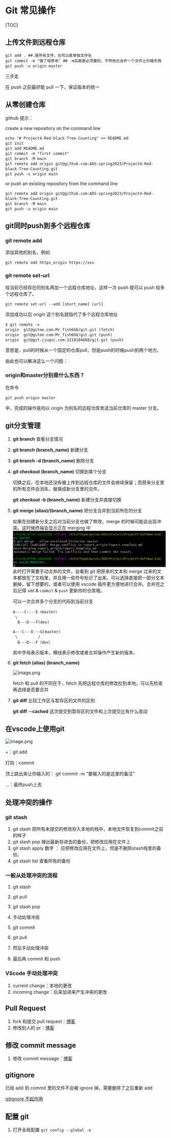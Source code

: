# Git 常见操作

[TOC]

## 上传文件到远程仓库

```
git add . ##.是所有文件，也可以是单独文件名
git commit -m "做了啥修改" ## -m后面是必须要的，不然他也会开一个文件让你输东西
git push -u origin master
```

三步走

在 push 之前最好能 pull 一下，保证版本的统一

## 从零创建仓库

github 提示：

create a new repository on the command line

```shell
echo "# Project4-Red-black-Tree-Counting" >> README.md
git init
git add README.md
git commit -m "first commit"
git branch -M main
git remote add origin git@github.com:ADS-spring2023/Project4-Red-black-Tree-Counting.git
git push -u origin main
```

or push an existing repository from the command line

```shell
git remote add origin git@github.com:ADS-spring2023/Project4-Red-black-Tree-Counting.git
git branch -M main
git push -u origin main
```

## git同时push到多个远程仓库

### git remote add

添加其他的别名，例如

```shell
git remote add https_origin https://xxx
```

### git remote set-url

给当前已经存在的别名再加一个远程仓库地址，这样一次 push 就可以 push 给多个远程仓库了。

```
git remote set-url --add [short_name] [url]
```

添加成功以后 origin 这个别名就指代了多个远程仓库地址

```
$ git remote -v
origin  git@gitee.com:Mr_fish666/git.git (fetch)
origin  git@gitee.com:Mr_fish666/git.git (push)
origin  git@git.zjuqsc.com:3210104668/git.git (push)
```

意思是，pull的时候从一个固定的仓库pull，但是push的时候push到两个地方。

由此也可以解决这么一个问题：

### origin和master分别是什么东西？

在命令

```
git push origin master
```

中，完成的操作是向以 origin 为别名的远程仓库发送当前仓库的 master 分支。

## git分支管理

1. **git branch** 查看分支情况

2. **git branch (branch_name)** 新建分支

3. **git branch -d (branch_name)** 删除分支

4. **git checkout (branch_name)** 切换到某个分支
   
    切换之后，在本地还没有被上传到远程仓库的文件会继续保留；而原来分支里的所有文件会消失，替换成新分支里的文件。
   
    **git checkout -b (branch_name)**  新建分支并直接切换

5. **git merge (alias)/(branch_name)** 把分支合并到当前所在的分支
   
    如果在创建新分支之后对当前分支也做了修改，merge 的时候可能会出现冲突。这时候终端会显示正在 merging 中 ![常见操作](./imgs/2023-05-12-21-09-40.png) 此时打开需要手动合并的文件，会看到 git 把原来的文本和 merge 过来的文本都放在了文档里，并且用一些符号标识了出来。可以选择直接把一部分文本删掉，留下想要的，或者可以使用 vscode 插件更方便地进行合并。合并完之后记得 `add` & `commit` & `push` 更新你的仓库哦。
   
    可以一次合并多个分支的代码到当前分支
   
   ```
   A----C----E（master）
    \
     B---D---F(dev)
   ```
   
   ```
   A---C---E---G(master)
    \         /
     B---D---F（dev）
   ```
   
    其中字母表示版本，横线表示修改或者合并操作产生新的版本。

6. **git fetch (alias) (branch_name)** 
   
    ![image.png](https://i.loli.net/2021/10/06/5IQmBydigqouC7b.png)
   
    fetch 和 pull 的不同在于，fetch 先把远程仓库的修改拉到本地，可以先检查再选择是否要合并

7. **git diff** 比较工作区与暂存区的文件的区别
   
    **git diff --cached** 这次提交到暂存区的文件和上次提交比有什么改动

## 在vscode上使用git

![image.png](https://i.loli.net/2021/10/06/59AemNznbXDMVrf.png)

+：git add

打钩：commit

顶上跳出来让你输入的： git commit -m "要输入的是这里的备注"

...：最终push上去

## 处理冲突的操作

### git stash

1. git stash 把所有未提交的修改存入本地的栈中，本地文件恢复到commit之前的样子
2. git stash pop 弹出最新存进去的备份，把修改应用在文件上
3. git stash apply 数字 ： 应把修改应用在文件上，但是不删除stash栈里的备份。
4. git stash list 查看所有的备份

### 一般从处理冲突的流程

1. git stash

2. git pull

3. git stash pop

4. 手动处理冲突

5. git commit

6. git pull

7. 然后手动处理冲突

8. 最后再 commit 和 push

### VScode 手动处理冲突

1. current change：本地的更改
2. incoming change：后来加进来产生冲突的更改


## Pull Request

1. fork 和提交 pull request：[博客](https://blog.csdn.net/weixin_41697143/article/details/81837369)
2. 修改别人的 pr：[博客](https://blog.dsrkafuu.net/post/2020/github-add-commit-to-pull-request/)

## 修改 commit message

1. 修改 commit message：[博客](https://zhuanlan.zhihu.com/p/401811121)

## gitignore

已经 add 到 commit 里的文件不会被 ignore 掉。需要删除了之后重新 add

[gitignore 不起作用](https://www.cnblogs.com/goloving/p/15017769.html)

## 配置 git

1. 打开全局配置 `git config --global -e`